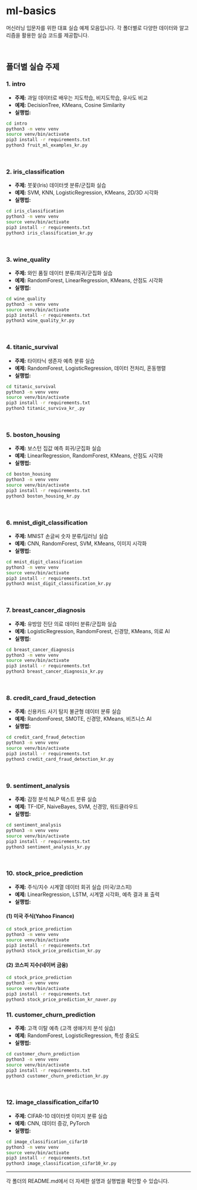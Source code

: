 # ml-basics

머신러닝 입문자를 위한 대표 실습 예제 모음입니다. 각 폴더별로 다양한 데이터와 알고리즘을 활용한 실습 코드를 제공합니다.

<br/>

## 폴더별 실습 주제

### 1. intro
- **주제:** 과일 데이터로 배우는 지도학습, 비지도학습, 유사도 비교
- **예제:** DecisionTree, KMeans, Cosine Similarity
- **실행법:**


```bash
cd intro
python3 -m venv venv
source venv/bin/activate
pip3 install -r requirements.txt
python3 fruit_ml_examples_kr.py
```

<br/>

### 2. iris_classification
- **주제:** 붓꽃(Iris) 데이터셋 분류/군집화 실습
- **예제:** SVM, KNN, LogisticRegression, KMeans, 2D/3D 시각화
- **실행법:**


```bash
cd iris_classification
python3 -m venv venv
source venv/bin/activate
pip3 install -r requirements.txt
python3 iris_classification_kr.py
```

<br/>

### 3. wine_quality
- **주제:** 와인 품질 데이터 분류/회귀/군집화 실습
- **예제:** RandomForest, LinearRegression, KMeans, 산점도 시각화
- **실행법:**


```bash
cd wine_quality
python3 -m venv venv
source venv/bin/activate
pip3 install -r requirements.txt
python3 wine_quality_kr.py
  ```

<br/>

### 4. titanic_survival
- **주제:** 타이타닉 생존자 예측 분류 실습
- **예제:** RandomForest, LogisticRegression, 데이터 전처리, 혼동행렬
- **실행법:**


```bash
cd titanic_survival
python3 -m venv venv
source venv/bin/activate
pip3 install -r requirements.txt
python3 titanic_surviva_kr_.py
```

<br/>

### 5. boston_housing
- **주제:** 보스턴 집값 예측 회귀/군집화 실습
- **예제:** LinearRegression, RandomForest, KMeans, 산점도 시각화
- **실행법:**

```bash
cd boston_housing
python3 -m venv venv
source venv/bin/activate
pip3 install -r requirements.txt
python3 boston_housing_kr.py
```


<br/>

### 6. mnist_digit_classification
- **주제:** MNIST 손글씨 숫자 분류/딥러닝 실습
- **예제:** CNN, RandomForest, SVM, KMeans, 이미지 시각화
- **실행법:**


```bash
cd mnist_digit_classification
python3 -m venv venv
source venv/bin/activate
pip3 install -r requirements.txt
python3 mnist_digit_classification_kr.py
```

<br/>

### 7. breast_cancer_diagnosis
- **주제:** 유방암 진단 의료 데이터 분류/군집화 실습
- **예제:** LogisticRegression, RandomForest, 신경망, KMeans, 의료 AI
- **실행법:**


```bash
cd breast_cancer_diagnosis
python3 -m venv venv
source venv/bin/activate
pip3 install -r requirements.txt
python3 breast_cancer_diagnosis_kr.py
```

<br/>

### 8. credit_card_fraud_detection
- **주제:** 신용카드 사기 탐지 불균형 데이터 분류 실습
- **예제:** RandomForest, SMOTE, 신경망, KMeans, 비즈니스 AI
- **실행법:**


```bash
cd credit_card_fraud_detection
python3 -m venv venv
source venv/bin/activate
pip3 install -r requirements.txt
python3 credit_card_fraud_detection_kr.py
```

<br/>

### 9. sentiment_analysis
- **주제:** 감정 분석 NLP 텍스트 분류 실습
- **예제:** TF-IDF, NaiveBayes, SVM, 신경망, 워드클라우드
- **실행법:**


```bash
cd sentiment_analysis
python3 -m venv venv
source venv/bin/activate
pip3 install -r requirements.txt
python3 sentiment_analysis_kr.py
```

<br/>

### 10. stock_price_prediction
- **주제:** 주식/지수 시계열 데이터 회귀 실습 (미국/코스피)
- **예제:** LinearRegression, LSTM, 시계열 시각화, 예측 결과 표 출력
- **실행법:**

#### (1) 미국 주식(Yahoo Finance)
```bash
cd stock_price_prediction
python3 -m venv venv
source venv/bin/activate
pip3 install -r requirements.txt
python3 stock_price_prediction_kr.py
```

#### (2) 코스피 지수(네이버 금융)
```bash
cd stock_price_prediction
python3 -m venv venv
source venv/bin/activate
pip3 install -r requirements.txt
python3 stock_price_prediction_kr_naver.py
```

### 11. customer_churn_prediction
- **주제:** 고객 이탈 예측 (고객 생애가치 분석 실습)
- **예제:** RandomForest, LogisticRegression, 특성 중요도
- **실행법:**


```bash
cd customer_churn_prediction
python3 -m venv venv
source venv/bin/activate
pip3 install -r requirements.txt
python3 customer_churn_prediction_kr.py
```

<br/>

### 12. image_classification_cifar10
- **주제:** CIFAR-10 데이터셋 이미지 분류 실습
- **예제:** CNN, 데이터 증강, PyTorch
- **실행법:**


```bash
cd image_classification_cifar10
python3 -m venv venv
source venv/bin/activate
pip3 install -r requirements.txt
python3 image_classification_cifar10_kr.py
```

---

각 폴더의 README.md에서 더 자세한 설명과 실행법을 확인할 수 있습니다.
